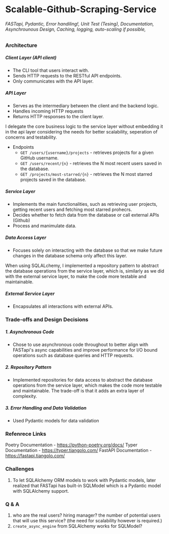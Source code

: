 # Scalable-Github-Scraping-Service

###### FASTapi, Pydantic, Error handiling!, Unit Test (Tesing), Documentation, Asynchrounous Design, Caching, logging, auto-scaling if possible,

### Architecture

##### Client Layer (API client)

- The CLI tool that users interact with.
- Sends HTTP requests to the RESTful API endpoints.
- Only communicates with the API layer.

##### API Layer

- Serves as the intermediary between the client and the backend logic.
- Handles incoming HTTP requests
- Returns HTTP responses to the client layer.

I delegate the core business logic to the service layer without embedding it in the api layer considering the needs for better scalability, seperation of concerns and testability.

- Endpoints
  - `GET /users/{username}/projects` - retrieves projects for a given GitHub username.
  - `GET /users/recent/{n}` - retrieves the N most recent users saved in the database.
  - `GET /projects/most-starred/{n}` - retrieves the N most starred projects saved in the database.

##### Service Layer

- Implements the main functionalities, such as retrieving user projects, getting recent users and fetching most starred prohecrs.
- Decides whether to fetch data from the database or call external APIs (Github)
- Process and manimulate data.

##### Data Access Layer

- Focuses solely on interacting with the database so that we make future changes in the database schema only affect this layer.

When using SQLALchemy, I implemented a repository pattern to abstract the database operations from the service layer, which is, similarly as we did with the external service layer, to make the code more testable and maintainable.

##### External Service Layer

- Encapsulates all interactions with external APIs.

### Trade-offs and Design Decisions

##### 1. Asynchronous Code

- Chose to use asynchronous code throughout to better align with FASTapi's async capabilities and improve performance for I/O bound operations such as database queries and HTTP requests.

##### 2. Repository Pattern

- Implemented repositories for data access to abstract the database operations from the service layer, which makes the code more testable and maintainable. The trade-off is that it adds an extra layer of complexity.

##### 3. Error Handling and Data Validation

- Used Pydantic models for data validation

### Refenrece Links

Poetry Documentation - https://python-poetry.org/docs/
Typer Documentation - https://typer.tiangolo.com/
FastAPI Documentation - https://fastapi.tiangolo.com/

### Challenges

1. To let SQLAlchemy ORM models to work with Pydantic models, later realized that FASTapi has built-in SQLModel which is a Pydantic model with SQLAlchemy support.

### Q & A

1. who are the real users? hiring manager? the number of potential users that will use this service? (the need for scalability however is required.)
2. `create_async_engine` from SQLAlchemy works for SQLModel?
